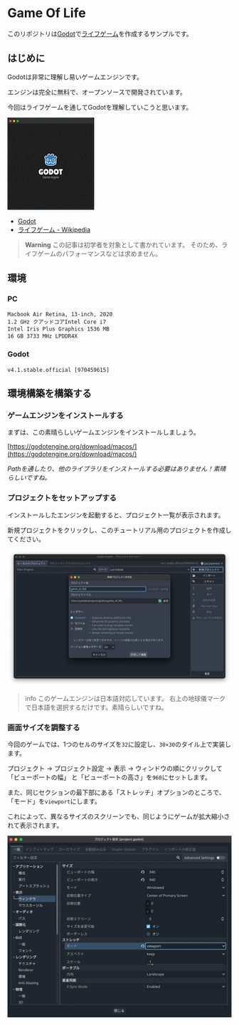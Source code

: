 # Game Of Life

このリポジトリは[Godot](https://godotengine.org/)で[ライフゲーム](https://ja.wikipedia.org/wiki/%E3%83%A9%E3%82%A4%E3%83%95%E3%82%B2%E3%83%BC%E3%83%A0)を作成するサンプルです。

## はじめに

Godotは非常に理解し易いゲームエンジンです。

エンジンは完全に無料で、オープンソースで開発されています。

今回はライフゲームを通してGodotを理解していこうと思います。

![実行プレビュー](./docs/assets/pictures/preview.gif)

- [Godot](https://godotengine.org/)
- [ライフゲーム - Wikipedia](https://ja.wikipedia.org/wiki/%E3%83%A9%E3%82%A4%E3%83%95%E3%82%B2%E3%83%BC%E3%83%A0)

> **Warning**
> この記事は初学者を対象として書かれています。
> そのため、ライフゲームのパフォーマンスなどは求めません。

## 環境

### PC

    Macbook Air Retina, 13-inch, 2020
    1.2 GHz クアッドコアIntel Core i7
    Intel Iris Plus Graphics 1536 MB
    16 GB 3733 MHz LPDDR4X

### Godot

    v4.1.stable.official [970459615]

## 環境構築を構築する

### ゲームエンジンをインストールする

まずは、この素晴らしいゲームエンジンをインストールしましょう。

[https://godotengine.org/download/macos/](https://godotengine.org/download/macos/)

*Pathを通したり、他のライブラリをインストールする必要はありません！素晴らしいですね。*

### プロジェクトをセットアップする

インストールしたエンジンを起動すると、プロジェクト一覧が表示されます。

新規プロジェクトをクリックし、このチュートリアル用のプロジェクトを作成してください。

![新規プロジェクトの作成](./docs/assets/pictures/new_project.webp)

> info
> このゲームエンジンは日本語対応しています。
> 右上の地球儀マークで日本語を選択するだけです。素晴らしいですね。​

### 画面サイズを調整する

今回のゲームでは、1つのセルのサイズを`32`に設定し、`30×30`のタイル上で実装します。

プロジェクト -> プロジェクト設定 -> 表示 -> ウィンドウの順にクリックして 「ビューポートの幅」 と「ビューポートの高さ」を`960`にセットします。

また、同じセクションの最下部にある「ストレッチ」オプションのところで、「モード」を`viewport`にします。

これによって、異なるサイズのスクリーンでも、同じようにゲームが拡大縮小されて表示されます。

![プロジェクト設定](./docs/assets/pictures/project_settings.webp)
